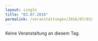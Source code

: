 ```yaml
---
layout: single
title: "03.07.2016"
permalink: /veranstaltungen/2016/07/03/
---
```


Keine Veranstaltung an diesem Tag.
